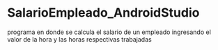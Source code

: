 # SalarioEmpleado_AndroidStudio
programa en donde se calcula el salario de un empleado ingresando el valor de la hora y las horas respectivas trabajadas
